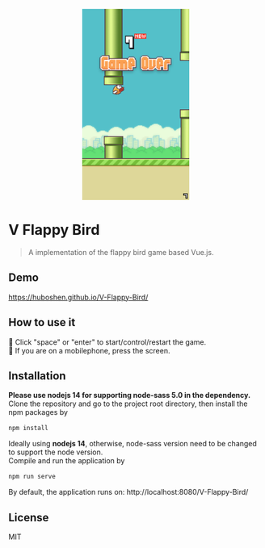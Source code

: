 <p align="center">
  <img width="212" height="379" src="https://github.com/huboshen/v-flappy-bird/blob/master/public/preview.png" />
</p>

# V Flappy Bird

> A implementation of the flappy bird game based Vue.js.

## Demo
https://huboshen.github.io/V-Flappy-Bird/

## How to use it
:baby_chick: Click "space" or "enter" to start/control/restart the game.  
:iphone: If you are on a mobilephone, press the screen.

## Installation
**Please use nodejs 14 for supporting node-sass 5.0 in the dependency.**  
Clone the repository and go to the project root directory, then install the npm packages by
```bash
npm install
```
Ideally using **nodejs 14**, otherwise, node-sass version need to be changed to support the node version.  
Compile and run the application by
```bash
npm run serve
```
By default, the application runs on:
http://localhost:8080/V-Flappy-Bird/

## License
MIT
